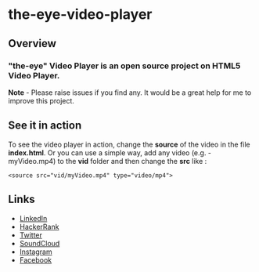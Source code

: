 # the-eye-video-player

## Overview

### **"the-eye"** Video Player is an open source project on HTML5 Video Player.

**Note** - Please raise issues if you find any. It would be a great help for me to improve this project.


## See it in action

To see the video player in action, change the **source** of the video in the file **index.html**. Or you can use a simple way, add any video (e.g. - myVideo.mp4) to the **vid** folder and then change the **src** like : 
```
<source src="vid/myVideo.mp4" type="video/mp4">
```

## Links

- [LinkedIn](https://www.linkedin.com/in/arjun-thakur001/)
- [HackerRank](https://www.hackerrank.com/arjunthakur01081)
- [Twitter](https://twitter.com/arjunthakur08)
- [SoundCloud](https://soundcloud.com/arjun_thakur)
- [Instagram](https://www.instagram.com/arjun_thakur001)
- [Facebook](http://www.facebook.com/arjun.thakur.71653)